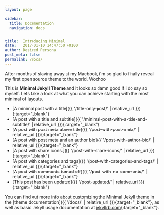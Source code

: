 ```yaml
---
layout: page

sidebar:
  title: Documentation
  navigation: docs


title:  Introducing Minimal
date:   2017-01-10 14:47:50 +0100
author: Desired Persona
post_meta: false
permalink: /docs/
---
```


After months of slaving away at my Macbook, i'm so glad to finally reveal my first open source theme to the world. Woohoo

This is <b>Minimal Jekyll Theme</b> and it looks so damn good if i do say so myself.
Lets take a look at what you can achieve starting with the most minimal of layouts.
- [A minimal post with a title]({{ '/title-only-post/' | relative_url }}){:target="_blank"}
- [A post with a title and subtitle]({{ '/minimal-post-with-a-title-and-subtitle/' | relative_url }}){:target="_blank"}
- [A post with post meta above title]({{ '/post-with-post-meta/' | relative_url }}){:target="_blank"}
- [A post with post meta and an author bio]({{ '/post-with-author-bio/' | relative_url }}){:target="_blank"}
- [A post with share icons.]({{ '/post-with-share-icons/' | relative_url }}){:target="_blank"}
- [A post with categories and tags]({{ '/post-with-categories-and-tags/' | relative_url }}){:target="_blank"}
- [A post with comments turned off]({{ '/post-with-no-comments/' | relative_url }}){:target="_blank"}
- [This post has been updated]({{ '/post-updated/' | relative_url }}){:target="_blank"}

You can find out more info about customizing the Minimal Jekyll theme in the [theme documentation]({{ '/docs/' | relative_url }}){:target="_blank"}, as well as basic Jekyll usage documentation at [jekyllrb.com](http://jekyllrb.com/){:target="_blank"}.

